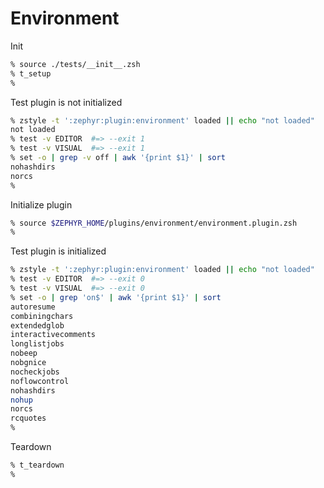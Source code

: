 # Environment

Init

```zsh
% source ./tests/__init__.zsh
% t_setup
%
```

Test plugin is not initialized

```zsh
% zstyle -t ':zephyr:plugin:environment' loaded || echo "not loaded"
not loaded
% test -v EDITOR  #=> --exit 1
% test -v VISUAL  #=> --exit 1
% set -o | grep -v off | awk '{print $1}' | sort
nohashdirs
norcs
%
```

Initialize plugin

```zsh
% source $ZEPHYR_HOME/plugins/environment/environment.plugin.zsh
%
```

Test plugin is initialized

```zsh
% zstyle -t ':zephyr:plugin:environment' loaded || echo "not loaded"
% test -v EDITOR  #=> --exit 0
% test -v VISUAL  #=> --exit 0
% set -o | grep 'on$' | awk '{print $1}' | sort
autoresume
combiningchars
extendedglob
interactivecomments
longlistjobs
nobeep
nobgnice
nocheckjobs
noflowcontrol
nohashdirs
nohup
norcs
rcquotes
%
```

Teardown

```zsh
% t_teardown
%
```
